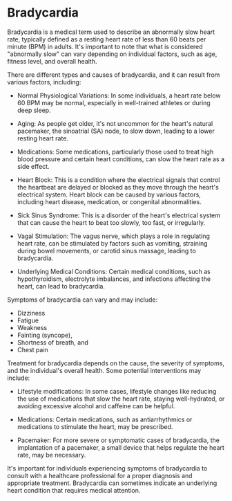 # Bradycardia

Bradycardia is a medical term used to describe an abnormally slow heart rate, typically defined as a resting heart rate of less than 60 beats per minute (BPM) in adults. It's important to note that what is considered "abnormally slow" can vary depending on individual factors, such as age, fitness level, and overall health.

There are different types and causes of bradycardia, and it can result from various factors, including:

* Normal Physiological Variations: In some individuals, a heart rate below 60 BPM may be normal, especially in well-trained athletes or during deep sleep.

* Aging: As people get older, it's not uncommon for the heart's natural pacemaker, the sinoatrial (SA) node, to slow down, leading to a lower resting heart rate.

* Medications: Some medications, particularly those used to treat high blood pressure and certain heart conditions, can slow the heart rate as a side effect.

* Heart Block: This is a condition where the electrical signals that control the heartbeat are delayed or blocked as they move through the heart's electrical system. Heart block can be caused by various factors, including heart disease, medication, or congenital abnormalities.

* Sick Sinus Syndrome: This is a disorder of the heart's electrical system that can cause the heart to beat too slowly, too fast, or irregularly.

* Vagal Stimulation: The vagus nerve, which plays a role in regulating heart rate, can be stimulated by factors such as vomiting, straining during bowel movements, or carotid sinus massage, leading to bradycardia.

* Underlying Medical Conditions: Certain medical conditions, such as hypothyroidism, electrolyte imbalances, and infections affecting the heart, can lead to bradycardia.

Symptoms of bradycardia can vary and may include:

* Dizziness
* Fatigue
* Weakness
* Fainting (syncope), 
* Shortness of breath, and 
* Chest pain

Treatment for bradycardia depends on the cause, the severity of symptoms, and the individual's overall health. Some potential interventions may include:

* Lifestyle modifications: In some cases, lifestyle changes like reducing the use of medications that slow the heart rate, staying well-hydrated, or avoiding excessive alcohol and caffeine can be helpful.

* Medications: Certain medications, such as antiarrhythmics or medications to stimulate the heart, may be prescribed.

* Pacemaker: For more severe or symptomatic cases of bradycardia, the implantation of a pacemaker, a small device that helps regulate the heart rate, may be necessary.

It's important for individuals experiencing symptoms of bradycardia to consult with a healthcare professional for a proper diagnosis and appropriate treatment. Bradycardia can sometimes indicate an underlying heart condition that requires medical attention.
